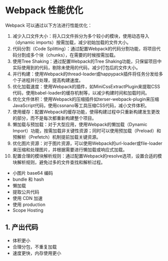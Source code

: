# Webpack 性能优化

Webpack 可以通过以下方法进行性能优化：

1. 减少入口文件大小：将入口文件拆分为多个较小的模块，使用动态导入（dynamic imports）按需加载，减少初始加载的文件大小。
2. 代码分割（Code Splitting）：通过配置Webpack的代码分割功能，将项目代码分割成多个块（chunks），在需要的时候按需加载。
3. 使用Tree Shaking：通过配置Webpack的Tree Shaking功能，只保留项目中实际使用到的代码，剔除未使用的代码，减少打包后的文件大小。
4. 并行构建：使用Webpack的thread-loader或happypack插件将任务分发给多个子进程并行处理，提高构建速度。
5. 优化加载速度：使用Webpack的插件，如MiniCssExtractPlugin来提取CSS代码，使用babel-loader的缓存机制等，以减少构建时间和加载时间。
6. 优化文件体积：使用Webpack的压缩插件如terser-webpack-plugin来压缩JavaScript代码，使用cssnano等工具压缩CSS代码，减小文件体积。
7. 使用缓存：配置Webpack的缓存功能，使得构建过程中只重新构建发生更改的部分，而不是每次都重新构建整个项目。
8. 懒加载与预加载：对于大型应用，使用Webpack的懒加载（Dynamic Import）功能，按需加载非关键性资源；同时可以使用预加载（Preload）和预解析（Prefetch）机制提前加载关键资源。
9. 优化图片资源：对于图片资源，可以使用Webpack的url-loader或file-loader来压缩和处理图片，并根据需要进行懒加载或响应式加载。
10. 配置合理的模块解析规则：通过配置Webpack的resolve选项，设置合适的模块解析规则，避免过多的文件查找和解析过程。

- 小图片 base64 编码
- bundle 和 hash
- 懒加载
- 提取公共代码
- 使用 CDN 加速
- 使用 production
- Scope Hosting

## 1. 产出代码

- 体积更小
- 合理分包，不重复加载
- 速度更快，内存使用更小
